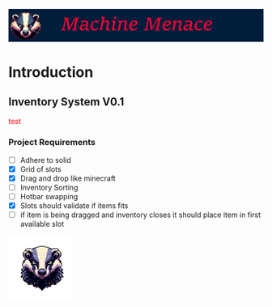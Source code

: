 ![banner](https://github.com/williamjseim/williamjseim/blob/main/Documentation/MarkdownBanner.png)
# Introduction
## Inventory System V0.1

<span style="color:red;">test</span>

### Project Requirements
* [ ] Adhere to solid
* [x] Grid of slots
* [x] Drag and drop like minecraft
* [ ] Inventory Sorting
* [ ] Hotbar swapping
* [x] Slots should validate if items fits
* [ ] if item is being dragged and inventory closes it should place item in first available slot

![Watermark](https://github.com/williamjseim/williamjseim/blob/main/Documentation/MarkDownWatermark.png)
